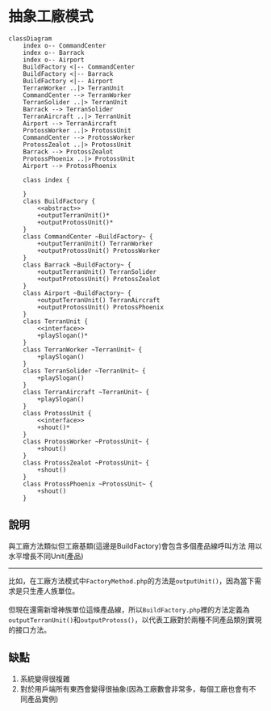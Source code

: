# 抽象工廠模式

```mermaid
classDiagram
    index o-- CommandCenter
    index o-- Barrack
    index o-- Airport
    BuildFactory <|-- CommandCenter
    BuildFactory <|-- Barrack
    BuildFactory <|-- Airport
    TerranWorker ..|> TerranUnit
    CommandCenter --> TerranWorker
    TerranSolider ..|> TerranUnit
    Barrack --> TerranSolider
    TerranAircraft ..|> TerranUnit
    Airport --> TerranAircraft
    ProtossWorker ..|> ProtossUnit
    CommandCenter --> ProtossWorker
    ProtossZealot ..|> ProtossUnit
    Barrack --> ProtossZealot
    ProtossPhoenix ..|> ProtossUnit
    Airport --> ProtossPhoenix

    class index {
        
    }
    class BuildFactory {
        <<abstract>>
        +outputTerranUnit()*
        +outputProtossUnit()*
    }
    class CommandCenter ~BuildFactory~ {
        +outputTerranUnit() TerranWorker
        +outputProtossUnit() ProtossWorker
    }
    class Barrack ~BuildFactory~ {
        +outputTerranUnit() TerranSolider
        +outputProtossUnit() ProtossZealot
    }
    class Airport ~BuildFactory~ {
        +outputTerranUnit() TerranAircraft
        +outputProtossUnit() ProtossPhoenix
    }
    class TerranUnit {
        <<interface>>
        +playSlogan()*
    }
    class TerranWorker ~TerranUnit~ {
        +playSlogan()
    }
    class TerranSolider ~TerranUnit~ {
        +playSlogan()
    }
    class TerranAircraft ~TerranUnit~ {
        +playSlogan()
    }
    class ProtossUnit {
        <<interface>>
        +shout()*
    }
    class ProtossWorker ~ProtossUnit~ {
        +shout()
    }
    class ProtossZealot ~ProtossUnit~ {
        +shout()
    }
    class ProtossPhoenix ~ProtossUnit~ {
        +shout()
    }
```
## 說明
與工廠方法類似但工廠基類(這邊是BuildFactory)會包含多個產品線呼叫方法
用以水平增長不同Unit(產品)

---
比如，在工廠方法模式中`FactoryMethod.php`的方法是`outputUnit()`，因為當下需求是只生產人族單位。<br/><br/>
但現在還需新增神族單位這條產品線，所以`BuildFactory.php`裡的方法定義為`outputTerranUnit()`和`outputProtoss()`，以代表工廠對於兩種不同產品類別實現的接口方法。

## 缺點
1. 系統變得很複雜
2. 對於用戶端所有東西會變得很抽象(因為工廠數會非常多，每個工廠也會有不同產品實例)